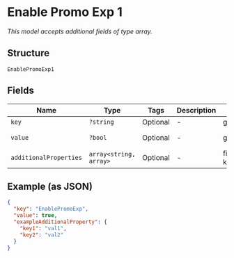 
# Enable Promo Exp 1

*This model accepts additional fields of type array.*

## Structure

`EnablePromoExp1`

## Fields

| Name | Type | Tags | Description | Getter | Setter |
|  --- | --- | --- | --- | --- | --- |
| `key` | `?string` | Optional | - | getKey(): ?string | setKey(?string key): void |
| `value` | `?bool` | Optional | - | getValue(): ?bool | setValue(?bool value): void |
| `additionalProperties` | `array<string, array>` | Optional | - | findAdditionalProperty(string key): array | additionalProperty(string key, array value): void |

## Example (as JSON)

```json
{
  "key": "EnablePromoExp",
  "value": true,
  "exampleAdditionalProperty": {
    "key1": "val1",
    "key2": "val2"
  }
}
```

